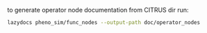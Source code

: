 to generate operator node documentation from CITRUS dir run:

```bash
lazydocs pheno_sim/func_nodes --output-path doc/operator_nodes 
```